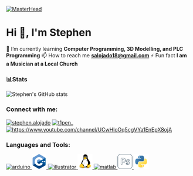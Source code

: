 [![MasterHead](https://i.pinimg.com/originals/a2/4c/b5/a24cb568fa40046f8562dbc45cea8506.gif)](https://rishavchanda.io)

<h1> Hi 👋, I'm Stephen</h1>

🌱 I’m currently learning **Computer Programming, 3D Modelling, and PLC Programming**
📫 How to reach me **salojado18@gmail.com**
⚡ Fun fact **I am a Musician at a Local Church**

### 📊Stats
![Stephen's GitHub stats](https://github-readme-stats.vercel.app/api?username=t1pen&show_icons=true&theme=transparent)

<h3 align="left">Connect with me:</h3>
<p align="left">
<a href="https://fb.com/stephen.alojado" target="blank"><img align="center" src="https://raw.githubusercontent.com/rahuldkjain/github-profile-readme-generator/master/src/images/icons/Social/facebook.svg" alt="stephen.alojado" height="30" width="40" /></a>
<a href="https://instagram.com/t1pen_" target="blank"><img align="center" src="https://raw.githubusercontent.com/rahuldkjain/github-profile-readme-generator/master/src/images/icons/Social/instagram.svg" alt="t1pen_" height="30" width="40" /></a>
<a href="https://www.youtube.com/channel/UCwHloOq5cgVYa1EnEpX8ojA" target="blank"><img align="center" src="https://raw.githubusercontent.com/rahuldkjain/github-profile-readme-generator/master/src/images/icons/Social/youtube.svg" alt="https://www.youtube.com/channel/UCwHloOq5cgVYa1EnEpX8ojA" height="30" width="40" /></a>
</p>

<h3 align="left">Languages and Tools:</h3>
<p align="left"> <a href="https://www.arduino.cc/" target="_blank" rel="noreferrer"> <img src="https://cdn.worldvectorlogo.com/logos/arduino-1.svg" alt="arduino" width="40" height="40"/> </a> <a href="https://www.w3schools.com/cpp/" target="_blank" rel="noreferrer"> <img src="https://raw.githubusercontent.com/devicons/devicon/master/icons/cplusplus/cplusplus-original.svg" alt="cplusplus" width="40" height="40"/> </a> <a href="https://www.adobe.com/in/products/illustrator.html" target="_blank" rel="noreferrer"> <img src="https://www.vectorlogo.zone/logos/adobe_illustrator/adobe_illustrator-icon.svg" alt="illustrator" width="40" height="40"/> </a> <a href="https://www.linux.org/" target="_blank" rel="noreferrer"> <img src="https://raw.githubusercontent.com/devicons/devicon/master/icons/linux/linux-original.svg" alt="linux" width="40" height="40"/> </a> <a href="https://www.mathworks.com/" target="_blank" rel="noreferrer"> <img src="https://upload.wikimedia.org/wikipedia/commons/2/21/Matlab_Logo.png" alt="matlab" width="40" height="40"/> </a> <a href="https://www.photoshop.com/en" target="_blank" rel="noreferrer"> <img src="https://raw.githubusercontent.com/devicons/devicon/master/icons/photoshop/photoshop-line.svg" alt="photoshop" width="40" height="40"/> </a> <a href="https://www.python.org" target="_blank" rel="noreferrer"> <img src="https://raw.githubusercontent.com/devicons/devicon/master/icons/python/python-original.svg" alt="python" width="40" height="40"/> </a> </p>
